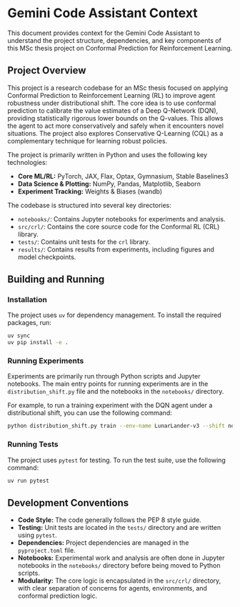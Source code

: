 # Gemini Code Assistant Context

This document provides context for the Gemini Code Assistant to understand the project structure, dependencies, and key components of this MSc thesis project on Conformal Prediction for Reinforcement Learning.

## Project Overview

This project is a research codebase for an MSc thesis focused on applying Conformal Prediction to Reinforcement Learning (RL) to improve agent robustness under distributional shift. The core idea is to use conformal prediction to calibrate the value estimates of a Deep Q-Network (DQN), providing statistically rigorous lower bounds on the Q-values. This allows the agent to act more conservatively and safely when it encounters novel situations. The project also explores Conservative Q-Learning (CQL) as a complementary technique for learning robust policies.

The project is primarily written in Python and uses the following key technologies:

*   **Core ML/RL:** PyTorch, JAX, Flax, Optax, Gymnasium, Stable Baselines3
*   **Data Science & Plotting:** NumPy, Pandas, Matplotlib, Seaborn
*   **Experiment Tracking:** Weights & Biases (wandb)

The codebase is structured into several key directories:

*   `notebooks/`: Contains Jupyter notebooks for experiments and analysis.
*   `src/crl/`: Contains the core source code for the Conformal RL (CRL) library.
*   `tests/`: Contains unit tests for the `crl` library.
*   `results/`: Contains results from experiments, including figures and model checkpoints.

## Building and Running

### Installation

The project uses `uv` for dependency management. To install the required packages, run:

```bash
uv sync
uv pip install -e .
```

### Running Experiments

Experiments are primarily run through Python scripts and Jupyter notebooks. The main entry points for running experiments are in the `distribution_shift.py` file and the notebooks in the `notebooks/` directory.

For example, to run a training experiment with the DQN agent under a distributional shift, you can use the following command:

```bash
python distribution_shift.py train --env-name LunarLander-v3 --shift noise
```

### Running Tests

The project uses `pytest` for testing. To run the test suite, use the following command:

```bash
uv run pytest
```

## Development Conventions

*   **Code Style:** The code generally follows the PEP 8 style guide.
*   **Testing:** Unit tests are located in the `tests/` directory and are written using `pytest`.
*   **Dependencies:** Project dependencies are managed in the `pyproject.toml` file.
*   **Notebooks:** Experimental work and analysis are often done in Jupyter notebooks in the `notebooks/` directory before being moved to Python scripts.
*   **Modularity:** The core logic is encapsulated in the `src/crl/` directory, with clear separation of concerns for agents, environments, and conformal prediction logic.
